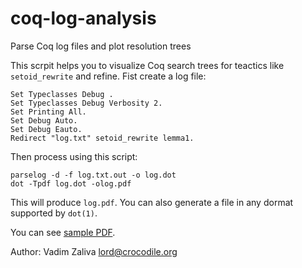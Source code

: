 # coq-log-analysis

Parse Coq log files and plot resolution trees

This scrpit helps you to visualize Coq search trees for teactics like `setoid_rewrite` and refine. Fist create a log file:

    Set Typeclasses Debug .
    Set Typeclasses Debug Verbosity 2.
    Set Printing All.
    Set Debug Auto.
    Set Debug Eauto.
    Redirect "log.txt" setoid_rewrite lemma1.


Then process using this script:

    parselog -d -f log.txt.out -o log.dot
    dot -Tpdf log.dot -olog.pdf


This will produce `log.pdf`. You can also generate a file in any dormat supported by `dot(1)`.

You can see [sample PDF](samples/samplepdf.pdf).

Author: Vadim Zaliva lord@crocodile.org
